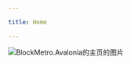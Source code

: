```yaml
---

title: Home

---
```

<subhome
    title="BlockMetro.Avalonia" 
    subtitle="基于Avalonia的扁平化UI库" 
    tagline="个人的爱好项目，对Windows 8.1的MetroUI进行了还原(毕竟这是Starcloudsea最喜欢的UI)"
    tiptitle="<- 在侧边栏查看更多.">
    <img src="/Images/docs/Shared/Docs/StarcloudseaProjectDocs/BlockMetroAvalonia/BlockMetroAvalonia.png" alt="BlockMetro.Avalonia的主页的图片" title="很方的（" class="subhomeimg"/>
</subhome>